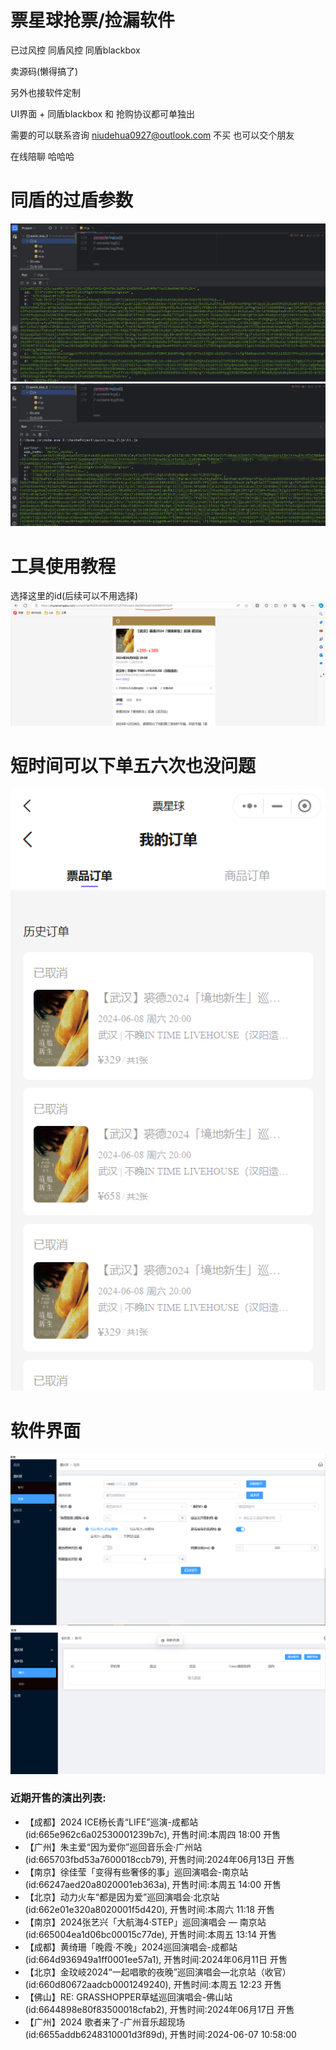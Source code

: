 # 票星球抢票/捡漏软件

已过风控
同盾风控  同盾blackbox

卖源码(懒得搞了)

另外也接软件定制

UI界面 + 同盾blackbox 和 抢购协议都可单独出


需要的可以联系咨询   niudehua0927@outlook.com 
不买 也可以交个朋友 

在线陪聊  哈哈哈

# 同盾的过盾参数
![img.png](images/img3.png)
![img.png](images/img4.png)

# 工具使用教程
选择这里的id(后续可以不用选择)
![img.png](images/img.png)

# 短时间可以下单五六次也没问题
![img.png](images/img1.png)

# 软件界面
![img_1.png](images/img_1.png)
![img_2.png](images/img_2.png)

<!-- SHOW_START -->
### 近期开售的演出列表: 
- 【成都】2024 ICE杨长青“LIFE”巡演-成都站(id:665e962c6a02530001239b7c), 开售时间:本周四 18:00 开售
- 【广州】朱主爱“因为爱你”巡回音乐会·广州站(id:665703fbd53a7600018ccb79), 开售时间:2024年06月13日 开售
- 【南京】徐佳莹「变得有些奢侈的事」巡回演唱会-南京站(id:66247aed20a8020001eb363a), 开售时间:本周五 14:00 开售
- 【北京】动力火车“都是因为爱”巡回演唱会·北京站(id:662e01e320a8020001f5d420), 开售时间:本周六 11:18 开售
- 【南京】2024张艺兴「大航海4·STEP」巡回演唱会 — 南京站(id:665004ea1d06bc00015c77de), 开售时间:本周五 13:14 开售
- 【成都】黄绮珊「晚霞·不晚」2024巡回演唱会-成都站(id:664d936949a1ff0001ee57a1), 开售时间:2024年06月11日 开售
- 【北京】金玟岐2024“一起唱歌的夜晚”巡回演唱会—北京站（收官）(id:660d80672aadcb0001249240), 开售时间:本周五 12:23 开售
- 【佛山】RE: GRASSHOPPER草蜢巡回演唱会-佛山站(id:6644898e80f83500018cfab2), 开售时间:2024年06月17日 开售
- 【广州】2024 歌者来了-广州音乐超现场(id:6655addb6248310001d3f89d), 开售时间:2024-06-07 10:58:00

<!-- SHOW_END -->